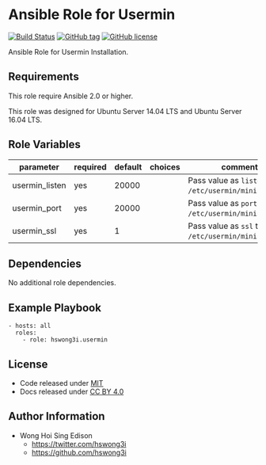 Ansible Role for Usermin
========================

[![Build Status](https://travis-ci.org/pantarei/ansible-role-usermin.svg?branch=master)](https://travis-ci.org/pantarei/ansible-role-usermin)
[![GitHub tag](https://img.shields.io/github/tag/pantarei/ansible-role-usermin.svg)](https://github.com/pantarei/ansible-role-usermin)
[![GitHub license](https://img.shields.io/github/license/pantarei/ansible-role-usermin.svg)](https://github.com/pantarei/ansible-role-usermin/blob/master/LICENSE)

Ansible Role for Usermin Installation.

Requirements
------------

This role require Ansible 2.0 or higher.

This role was designed for Ubuntu Server 14.04 LTS and Ubuntu Server 16.04 LTS.

Role Variables
--------------

<table>
<colgroup>
<col width="20%" />
<col width="20%" />
<col width="20%" />
<col width="20%" />
<col width="20%" />
</colgroup>
<thead>
<tr class="header">
<th>parameter</th>
<th>required</th>
<th>default</th>
<th>choices</th>
<th>comments</th>
</tr>
</thead>
<tbody>
<tr class="odd">
<td>usermin_listen</td>
<td>yes</td>
<td>20000</td>
<td></td>
<td>Pass value as <code>listen</code> to <code>/etc/usermin/miniserv.conf</code>.</td>
</tr>
<tr class="even">
<td>usermin_port</td>
<td>yes</td>
<td>20000</td>
<td></td>
<td>Pass value as <code>port</code> to <code>/etc/usermin/miniserv.conf</code>.</td>
</tr>
<tr class="odd">
<td>usermin_ssl</td>
<td>yes</td>
<td>1</td>
<td></td>
<td>Pass value as <code>ssl</code> to <code>/etc/usermin/miniserv.conf</code>.</td>
</tr>
</tbody>
</table>

Dependencies
------------

No additional role dependencies.

Example Playbook
----------------

    - hosts: all
      roles:
        - role: hswong3i.usermin

License
-------

-   Code released under [MIT](https://github.com/pantarei/ansible-role-usermin/blob/master/LICENSE)
-   Docs released under [CC BY 4.0](http://creativecommons.org/licenses/by/4.0/)

Author Information
------------------

-   Wong Hoi Sing Edison
    -   <a href="https://twitter.com/hswong3i" class="uri" class="uri">https://twitter.com/hswong3i</a>
    -   <a href="https://github.com/hswong3i" class="uri" class="uri">https://github.com/hswong3i</a>

